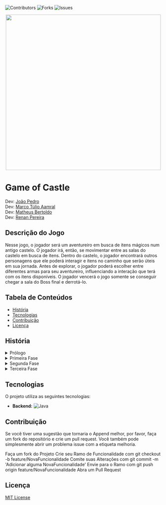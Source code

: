 
![Contributors](https://img.shields.io/github/contributors/Am4ral/Append?style=for-the-badge&labelColor=black&color=green)
![Forks](https://img.shields.io/github/forks/Am4ral/Append?style=for-the-badge&labelColor=black&color=green)
![Issues](https://img.shields.io/github/issues/Am4ral/Append?style=for-the-badge&labelColor=black&color=green)

<div style="text-align: center">
  <img src="img/DALL·E 2023-11-03 21.52.30 - Create a logo for a video game called 'Game of Castle' that is designed in a medieval style. The logo should have a pixel art aesthetic, reminiscent o.png" style =" height:500px; width:500px">
</div>



# Game of Castle
  Dev: [João Pedro](https://github.com/RamalhoJP)</br>
  Dev: [Marco Túlio Aamral](https://github.com/Am4ral)</br>
  Dev: [Matheus Bertoldo](https://github.com/mathber)</br>
  Dev: [Renan Pereira](https://github.com/renanripee)


## Descrição do Jogo
Nesse jogo, o jogador será um aventureiro em busca de itens mágicos num antigo castelo. O jogador irá, então, se movimentar entre as salas do castelo em busca de itens. Dentro do castelo, o jogador encontrará outros personagens que ele poderá interagir e itens no caminho que serão úteis em sua jornada. Antes de explorar, o jogador poderá escolher entre diferentes armas para seu aventureiro, influenciando a interação que terá com os itens disponíveis. O jogador vencerá o jogo somente se conseguir chegar a sala do Boss final e derrotá-lo.

## Tabela de Conteúdos
- [História](#História)
- [Tecnologias](#Tecnologias)
- [Contribuição](#Contribuição)
- [Licença](#Licença)

## História

<details>
<summary>Prólogo</summary> <br>
  
Será apresentado para o jogador um pouco da história do jogo e o por que ele está indo para o castelo abandonado. Em seguida o jogador deverá escolher seu nickname e uma entre 4 opções de armas, sendo elas, uma espada, um arco, um revólver ou um estilingue. Todas as quatro armas possuem algo faltando, seja munição ou afiação.
  
</details>
<details>
<summary>Primeira Fase</summary> 

Antes de entrar no castelo, o aventureiro se encontra com um ancião e recebe dele duas chaves e uma dica sobre a localização de um item para completar sua arma. 

Ao entrar no castelo, o jogador ouve barulhos de uma criatura hostil batendo na porta à sua frente. Além dessa porta existem outras 4 salas trancadas para serem exploradas, que de acordo com o ancião, uma delas possui um item que pode completar sua arma. O jogador deve então decidir em quais salas ele usará suas duas chaves para abrir a porta.

A sala em que o item está presente e a dica serão aleatórias.

Após destrancar exatamente duas salas ou encontrar o item, o ser desconhecido conseguirá arrombar a porta e irá em direção ao aventureiro de maneira hostil. Se o jogador falhar em encontrar o item necessário, o aventureiro falhará em se defender e morrerá, encerrando o jogo. Caso contrário, ele conseguirá derrotar o ser desconhecido, seguindo para a próxima fase.
</details>
<details>
<summary>Segunda Fase</summary><br>

Após ter derrotado a criatura, o jogador pode seguir pela porta que estava inicialmente trancada. A porta chega num longo corredor. Seguindo ao final do corredor o jogador chega em um salão. Nesse salão, existem 4 salas e uma grande porta. A grande porta está fechada. 

O jogador então precisa explorar as 4 salas para encontrar uma chave para abrir a porta. O baú contendo a chave estará em uma sala aleatória. Dentro de 3 salas haverão inimigos que o jogador terá que enfrentar. Cada encontro com os inimigos fará com que o jogador perca pontos de vida, o que influenciará na última fase. Na outra sala, à primeira vista não haverá nada, porém o jogador poderá inspecioná-la e encontrar uma passagem secreta para o porão. Descendo ao porão, lá haverá uma esfinge que dirá um enigma gerado aleatoriamente a cada partida. O jogador terá apenas uma chance para acertar o enigma, se ele não acertar, a esfinge lhe dará um golpe fatal e o jogo acaba. Caso ele acerte a resposta, a esfinge abrirá o baú contendo a chave para abrir a grande porta.

O jogador então deve sair do porão, retornar ao salão e seguir para a grande porta, usando a chave para abri-lá.
</details>
<details>
<summary>Terceira Fase</summary><br>

Ao passar pela grande porta, o jogador se encontra em outro corredor, porém no final dele há uma figura estranha sentada  no chão. Chegando mais perto, o jogador descobre que se trata de um mago. O jogador terá a opção de interagir ou não com o mago. Caso o jogador não interaja com o mago, nada acontece e o aventureiro seguirá. Caso contrário, o mago se apresenta e oferece uma recompensa se o jogador responder uma de suas perguntas corretamente. O mago então irá fazer uma pergunta sobre a matéria de PPOO e caso o jogador responda corretamente ele receberá uma poção de cura. Caso ele erre a resposta, o jogo continua normalmente e o mago irá desaparecer. 

Passando pelo mago, existe uma porta que está destrancada, o jogador deve abrir ela e seguir para a última sala do castelo, a Sala do Trono. No trono se encontra um Dragão Branco de Olhos Azuis, que ao perceber sua presença, imediatamente solta um bafo gelado que causa dano ao jogador. O jogador então deve enfrentar o dragão utilizando sua arma. A quantidade de vida que o jogador possui ao entrar na Sala Do Trono indicará se ele conseguirá derrotar o dragão. Caso o jogador o derrote, ele ganha o coração do dragão e finaliza o jogo, caso ele falhe em matar o dragão, o aventureiro morre e o jogo finaliza.

</details>

## Tecnologias
O projeto utiliza as seguintes tecnologias:

- **Backend:** ![Java](https://img.shields.io/badge/java-%23ED8B00.svg?style=for-the-badge&logo=openjdk&logoColor=white)

## Contribuição
Se você tiver uma sugestão que tornaria o Append melhor, por favor, faça um fork do repositório e crie um pull request. Você também pode simplesmente abrir um problema issue com a etiqueta melhoria.

Faça um fork do Projeto
Crie seu Ramo de Funcionalidade com git checkout -b feature/NovaFuncionalidade
Comite suas Alterações com git commit -m 'Adicionar alguma NovaFuncionalidade'
Envie para o Ramo com git push origin feature/NovaFuncionalidade
Abra um Pull Request 

## Licença
[MIT License](LICENSE)


